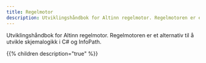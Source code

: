```yaml
---
title: Regelmotor
description: Utviklingshåndbok for Altinn regelmotor. Regelmotoren er et alternativ til å utvikle logikk i C# og InfoPath.
---
```


Utviklingshåndbok for Altinn regelmotor. Regelmotoren er et alternativ til å utvikle skjemalogikk i C# og InfoPath.

{{% children description="true" %}}
